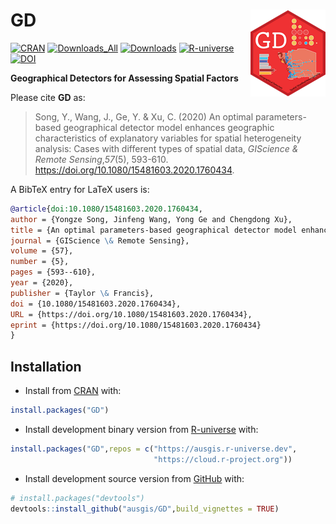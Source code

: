 
<!-- README.md is generated from README.Rmd. Please edit that file -->

# GD <a href="https://ausgis.github.io/GD/"><img src="man/figures/logo.png" align="right" height="139" alt="GD website" /></a>

<!-- badges: start -->

[![CRAN](https://www.r-pkg.org/badges/version/GD)](https://CRAN.R-project.org/package=GD)
[![Downloads_All](https://badgen.net/cran/dt/GD?color=orange)](https://CRAN.R-project.org/package=GD)
[![Downloads](https://cranlogs.r-pkg.org/badges/GD)](https://CRAN.R-project.org/package=GD)
[![R-universe](https://ausgis.r-universe.dev/badges/GD)](https://ausgis.r-universe.dev/GD)
[![DOI](https://ausgis.github.io/badges/gos_paper.svg)](https://doi.org/10.1080/15481603.2020.1760434)

<!-- badges: end -->

**Geographical Detectors for Assessing Spatial Factors**

Please cite **GD** as:

> Song, Y., Wang, J., Ge, Y. & Xu, C. (2020) An optimal parameters-based
> geographical detector model enhances geographic characteristics of
> explanatory variables for spatial heterogeneity analysis: Cases with
> different types of spatial data, *GIScience & Remote Sensing*,*57*(5),
> 593-610. <https://doi.org/10.1080/15481603.2020.1760434>.

A BibTeX entry for LaTeX users is:

``` bib
@article{doi:10.1080/15481603.2020.1760434,
author = {Yongze Song, Jinfeng Wang, Yong Ge and Chengdong Xu},
title = {An optimal parameters-based geographical detector model enhances geographic characteristics of explanatory variables for spatial heterogeneity analysis: cases with different types of spatial data},
journal = {GIScience \& Remote Sensing},
volume = {57},
number = {5},
pages = {593--610},
year = {2020},
publisher = {Taylor \& Francis},
doi = {10.1080/15481603.2020.1760434},
URL = {https://doi.org/10.1080/15481603.2020.1760434},
eprint = {https://doi.org/10.1080/15481603.2020.1760434}
}
```

## Installation

- Install from [CRAN](https://CRAN.R-project.org/package=GD) with:

``` r
install.packages("GD")
```

- Install development binary version from
  [R-universe](https://ausgis.r-universe.dev/GD) with:

``` r
install.packages("GD",repos = c("https://ausgis.r-universe.dev",
                                "https://cloud.r-project.org"))
```

- Install development source version from
  [GitHub](https://github.com/ausgis/GD) with:

``` r
# install.packages("devtools")
devtools::install_github("ausgis/GD",build_vignettes = TRUE)
```

